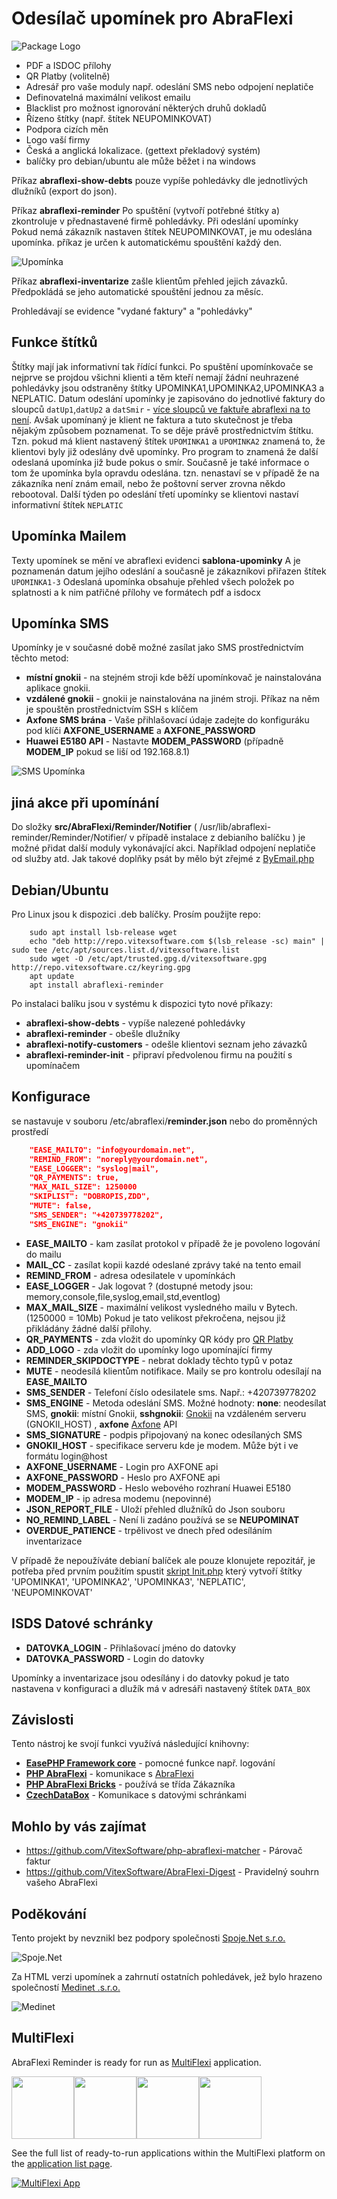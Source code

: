 Odesílač upomínek pro AbraFlexi
==============================

![Package Logo](abraflexi-reminder.svg?raw=true "Project Logo")

* PDF a ISDOC přílohy
* QR Platby (volitelně)
* Adresář pro vaše moduly např. odeslání SMS nebo odpojení neplatiče
* Definovatelná maximální velikost emailu
* Blacklist pro možnost ignorování některých druhů dokladů
* Řízeno štítky (např. štítek NEUPOMINKOVAT)
* Podpora cizích měn
* Logo vaší firmy
* Česká a anglická lokalizace. (gettext překladový systém)
* balíčky pro debian/ubuntu ale může běžet i na windows

Příkaz **abraflexi-show-debts** pouze vypíše pohledávky dle jednotlivých dlužníků (export do json).

Příkaz **abraflexi-reminder** Po spuštění (vytvoří potřebné štítky a)
zkontroluje v přednastavené firmě pohledávky. Při odeslání upomínky
Pokud nemá zákazník nastaven štítek NEUPOMINKOVAT, je mu odeslána upomínka.
příkaz je určen k automatickému spouštění každý den.

![Upomínka](reminder-screenshot.png?raw=true "ukázka upomínky")

Příkaz **abraflexi-inventarize** zašle klientům přehled jejich závazků.
Předpokládá se jeho automatické spouštění jednou za měsíc.

Prohledávají se evidence "vydané faktury" a "pohledávky"

Funkce štítků
-------------

Štítky mají jak informativní tak řídící funkci. Po spuštění upomínkovače se nejprve se projdou všichni klienti a těm kteří nemají žádní neuhrazené pohledávky jsou odstraněny štítky  UPOMINKA1,UPOMINKA2,UPOMINKA3 a NEPLATIC.
Datum odeslání upomínky je zapisováno do jednotlivé faktury do sloupců `datUp1`,`datUp2` a `datSmir` - [více sloupců ve faktuře abraflexi na to není](https://demo.flexibee.eu/c/demo/faktura-vydana/properties).
Avšak upomínaný je klient ne faktura a tuto skutečnost je třeba nějakým způsobem poznamenat. To se děje právě prostřednictvím štítku.
Tzn. pokud má klient nastavený štítek `UPOMINKA1` a `UPOMINKA2` znamená to, že klientovi byly již odeslány dvě upomínky. Pro program to znamená že další odeslaná upomínka již bude pokus o smír.
Současně je také informace o tom že upomínka byla opravdu odeslána. tzn. nenastaví se v případě že na zákazníka není znám email, nebo že poštovní server zrovna někdo rebootoval.
Další týden po odeslání třetí upomínky se klientovi nastaví informativní štítek `NEPLATIC`

Upomínka Mailem
---------------

Texty upomínek se mění ve abraflexi evidenci **sablona-upominky**
A je poznamenán datum jejího odeslání a současně je zákazníkovi přiřazen štítek `UPOMINKA1-3`
Odeslaná upomínka obsahuje přehled všech položek po splatnosti a k nim patřičné přílohy ve formátech pdf a isdocx

Upomínka SMS
------------

Upomínky je v současné době možné zasílat jako SMS prostřednictvím těchto metod:

* **místní gnokii** - na stejném stroji kde běží upomínkovač je nainstalována aplikace gnokii.
* **vzdálené gnokii** - gnokii je nainstalována na jiném stroji. Příkaz na něm je spouštěn prostřednictvím SSH s klíčem
* **Axfone SMS brána** - Vaše přihlašovací údaje zadejte do konfiguráku pod klíči **AXFONE_USERNAME** a **AXFONE_PASSWORD**
* **Huawei E5180 API** - Nastavte **MODEM_PASSWORD** (případně **MODEM_IP** pokud se liší od 192.168.8.1)

![SMS Upomínka](reminder-sms-screenshot.png?raw=true "ukázka SMS upomínky")

jiná akce při upomínání
-----------------------

Do složky  **src/AbraFlexi/Reminder/Notifier** ( /usr/lib/abraflexi-reminder/Reminder/Notifier/ v případě instalace z debianího balíčku )
je možné přidat další moduly vykonávající akci. Například odpojení neplatiče od služby atd.
Jak takové doplňky psát by mělo být zřejmé z [ByEmail.php](src/AbraFlexi/Reminder/Notifier/ByEmail.php)

Debian/Ubuntu
-------------

Pro Linux jsou k dispozici .deb balíčky. Prosím použijte repo:

```shell
    sudo apt install lsb-release wget
    echo "deb http://repo.vitexsoftware.com $(lsb_release -sc) main" | sudo tee /etc/apt/sources.list.d/vitexsoftware.list
    sudo wget -O /etc/apt/trusted.gpg.d/vitexsoftware.gpg http://repo.vitexsoftware.cz/keyring.gpg
    apt update
    apt install abraflexi-reminder
```

Po instalaci balíku jsou v systému k dispozici tyto nové příkazy:

* **abraflexi-show-debts**       - vypíše nalezené pohledávky
* **abraflexi-reminder**         - obešle dlužníky
* **abraflexi-notify-customers** - odešle klientovi seznam jeho závazků
* **abraflexi-reminder-init**    - připraví předvolenou firmu na použití s upomínačem

Konfigurace
-----------

se nastavuje v souboru  /etc/abraflexi/**reminder.json**  nebo do proměnných prostředí

```json
    "EASE_MAILTO": "info@yourdomain.net",
    "REMIND_FROM": "noreply@yourdomain.net",
    "EASE_LOGGER": "syslog|mail",
    "QR_PAYMENTS": true,
    "MAX_MAIL_SIZE": 1250000
    "SKIPLIST": "DOBROPIS,ZDD",
    "MUTE": false,
    "SMS_SENDER": "+420739778202",
    "SMS_ENGINE": "gnokii"
```

* **EASE_MAILTO**   - kam zasílat protokol v případě že je povoleno logování do mailu
* **MAIL_CC**       - zasílat kopii kazdé odeslané zprávy také na tento email
* **REMIND_FROM**   - adresa odesilatele v upomínkách
* **EASE_LOGGER**   - Jak logovat ? (dostupné metody jsou: memory,console,file,syslog,email,std,eventlog)
* **MAX_MAIL_SIZE** - maximální velikost vysledného mailu v Bytech. (1250000 = 10Mb) Pokud je tato velikost překročena, nejsou již přikládány žádné další přílohy.
* **QR_PAYMENTS**   - zda vložit do upomínky QR kódy pro [QR Platby](http://qr-platba.cz/)
* **ADD_LOGO**      - zda vložit do upomínky logo upomínající firmy
* **REMINDER_SKIPDOCTYPE**  - nebrat doklady těchto typů v potaz
* **MUTE**          - neodesílá klientům notifikace. Maily se pro kontrolu odesílají na **EASE_MAILTO**
* **SMS_SENDER**    - Telefoní číslo odesilatele sms. Např.: +420739778202
* **SMS_ENGINE**    - Metoda odeslání SMS. Možné hodnoty: **none**: neodesílat SMS, **gnokii**: místní Gnokii, **sshgnokii**: [Gnokii](https://www.gnokii.org/) na vzdáleném serveru (GNOKII_HOST) , **axfone** [Axfone](https://www.axfone.eu/) API
* **SMS_SIGNATURE** - podpis připojovaný na konec odesílaných SMS
* **GNOKII_HOST**   - specifikace serveru kde je modem. Může být i ve formátu login@host
* **AXFONE_USERNAME** - Login pro AXFONE api
* **AXFONE_PASSWORD** - Heslo pro AXFONE api
* **MODEM_PASSWORD** - Heslo webového rozhraní Huawei E5180
* **MODEM_IP**      - ip adresa modemu (nepovinné)
* **JSON_REPORT_FILE** - Uloží přehled dlužníků do Json souboru
* **NO_REMIND_LABEL** - Není li zadáno používá se se **NEUPOMINAT**
* **OVERDUE_PATIENCE** - trpělivost ve dnech před odesíláním inventarizace

V případě že nepoužíváte debianí balíček ale pouze klonujete repozitář, je potřeba před prvním použitím spustit [skript Init.php](src/Init.php) který vytvoří štítky 'UPOMINKA1', 'UPOMINKA2', 'UPOMINKA3', 'NEPLATIC', 'NEUPOMINKOVAT'

ISDS Datové schránky
--------------------

* **DATOVKA_LOGIN** - Přihlašovací jméno do datovky
* **DATOVKA_PASSWORD** - Login do datovky

Upomínky a inventarizace jsou odesílány i do datovky pokud je tato nastavena v konfiguraci a dlužík má v adresáři nastavený štítek `DATA_BOX`

Závislosti
----------

Tento nástroj ke svojí funkci využívá následující knihovny:

* [**EasePHP Framework core**](https://github.com/VitexSoftware/php-ease-core)      - pomocné funkce např. logování
* [**PHP AbraFlexi**](https://github.com/Spoje-NET/php-abraflexi)                   - komunikace s [AbraFlexi](https://abraflexi.eu/)
* [**PHP AbraFlexi Bricks**](https://github.com/VitexSoftware/php-abraflexi-bricks) - používá se třída Zákazníka
* [**CzechDataBox**](https://github.com/dfridrich/CzechDataBox)                     - Komunikace s datovými schránkami

Mohlo by vás zajímat
--------------------

* https://github.com/VitexSoftware/php-abraflexi-matcher - Párovač faktur 
* https://github.com/VitexSoftware/AbraFlexi-Digest      - Pravidelný souhrn vašeho AbraFlexi

Poděkování
----------

Tento projekt by nevznikl bez podpory společnosti [Spoje.Net s.r.o.](http://spoje.net/)

![Spoje.Net](https://raw.githubusercontent.com/VitexSoftware/php-abraflexi-reminder/master/logo-spojenet.png "Spoje.Net s.r.o.")

Za HTML verzi upomínek a zahrnutí ostatních pohledávek, jež bylo hrazeno společností [Medinet .s.r.o.](http://medinetsro.cz/)

![Medinet](https://raw.githubusercontent.com/VitexSoftware/php-abraflexi-reminder/master/mendinet-logo.png "Medinet s.r.o.")

MultiFlexi
----------

AbraFlexi Reminder is ready for run as [MultiFlexi](https://multiflexi.eu) application.

<img src="abraflexi-inventarize.svg?raw=true" width="100" height="100"><img src="abraflexi-reminder-clean-labels.svg?raw=true" width="100" height="100"><img src="abraflexi-reminder.svg?raw=true" width="100" height="100"><img src="abraflexi-show-debts.svg?raw=true" width="100" height="100">

See the full list of ready-to-run applications within the MultiFlexi platform on the [application list page](https://www.multiflexi.eu/apps.php).

[![MultiFlexi App](https://github.com/VitexSoftware/MultiFlexi/blob/main/doc/multiflexi-app.svg)](https://www.multiflexi.eu/apps.php)
